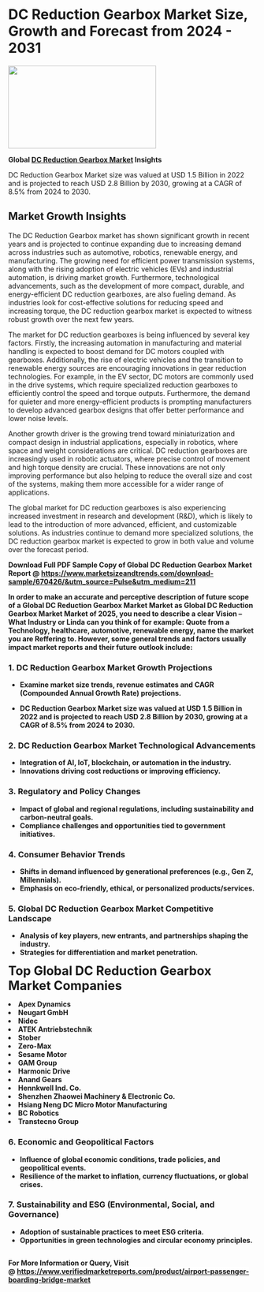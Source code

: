 <H1>DC Reduction Gearbox Market Size, Growth and Forecast from 2024 - 2031</H1><img class="aligncenter size-medium wp-image-584254" src="https://thirdeyenews.in/wp-content/uploads/2024/09/Global-Market-Research-300x168.jpeg" alt="" width="300" height="168" /><p><strong>Global&nbsp;<a href="https://www.marketsizeandtrends.com/download-sample/670426/&amp;utm_source=Pulse&amp;utm_medium=211">DC Reduction Gearbox Market</a> Insights</strong></p><p>DC Reduction Gearbox Market size was valued at USD 1.5 Billion in 2022 and is projected to reach USD 2.8 Billion by 2030, growing at a CAGR of 8.5% from 2024 to 2030.</p><p><h2>Market Growth Insights</h2> <p>The DC Reduction Gearbox market has shown significant growth in recent years and is projected to continue expanding due to increasing demand across industries such as automotive, robotics, renewable energy, and manufacturing. The growing need for efficient power transmission systems, along with the rising adoption of electric vehicles (EVs) and industrial automation, is driving market growth. Furthermore, technological advancements, such as the development of more compact, durable, and energy-efficient DC reduction gearboxes, are also fueling demand. As industries look for cost-effective solutions for reducing speed and increasing torque, the DC reduction gearbox market is expected to witness robust growth over the next few years.</p> <p><strong></strong></p> <p>The market for DC reduction gearboxes is being influenced by several key factors. Firstly, the increasing automation in manufacturing and material handling is expected to boost demand for DC motors coupled with gearboxes. Additionally, the rise of electric vehicles and the transition to renewable energy sources are encouraging innovations in gear reduction technologies. For example, in the EV sector, DC motors are commonly used in the drive systems, which require specialized reduction gearboxes to efficiently control the speed and torque outputs. Furthermore, the demand for quieter and more energy-efficient products is prompting manufacturers to develop advanced gearbox designs that offer better performance and lower noise levels.</p> <p>Another growth driver is the growing trend toward miniaturization and compact design in industrial applications, especially in robotics, where space and weight considerations are critical. DC reduction gearboxes are increasingly used in robotic actuators, where precise control of movement and high torque density are crucial. These innovations are not only improving performance but also helping to reduce the overall size and cost of the systems, making them more accessible for a wider range of applications.</p> <p>The global market for DC reduction gearboxes is also experiencing increased investment in research and development (R&D), which is likely to lead to the introduction of more advanced, efficient, and customizable solutions. As industries continue to demand more specialized solutions, the DC reduction gearbox market is expected to grow in both value and volume over the forecast period.</p> <p><strong></p><p><span class=""><strong>Download Full PDF Sample Copy of Global DC Reduction Gearbox Market Report</strong> @ <a href="https://www.marketsizeandtrends.com/download-sample/670426/&amp;utm_source=Pulse&amp;utm_medium=211" target="_blank">https://www.marketsizeandtrends.com/download-sample/670426/&amp;utm_source=Pulse&amp;utm_medium=211</a></span></p><p>In order to make an accurate and perceptive description of future scope of a Global&nbsp;DC Reduction Gearbox Market Market as Global&nbsp;DC Reduction Gearbox Market Market of 2025, you need to describe a clear Vision &ndash; What Industry or Linda can you think of for example: Quote from a Technology, healthcare, automotive, renewable energy, name the market you are Reffering to. However, some general trends and factors usually impact market reports and their future outlook include:</p><h3>1.&nbsp;<strong>DC Reduction Gearbox Market Growth Projections</strong></h3><ul><li>Examine market size trends, revenue estimates and CAGR (Compounded Annual Growth Rate) projections.</li><li><p>DC Reduction Gearbox Market size was valued at USD 1.5 Billion in 2022 and is projected to reach USD 2.8 Billion by 2030, growing at a CAGR of 8.5% from 2024 to 2030.</p></li></ul><h3>2.&nbsp;<strong>DC Reduction Gearbox Market Technological Advancements</strong></h3><ul><li>Integration of AI, IoT, blockchain, or automation in the industry.</li><li>Innovations driving cost reductions or improving efficiency.</li></ul><h3>3.&nbsp;<strong>Regulatory and Policy Changes</strong></h3><ul><li>Impact of global and regional regulations, including sustainability and carbon-neutral goals.</li><li>Compliance challenges and opportunities tied to government initiatives.</li></ul><h3>4.&nbsp;<strong>Consumer Behavior Trends</strong></h3><ul><li>Shifts in demand influenced by generational preferences (e.g., Gen Z, Millennials).</li><li>Emphasis on eco-friendly, ethical, or personalized products/services.</li></ul><h3>5.&nbsp;<strong>Global DC Reduction Gearbox Market Competitive Landscape</strong></h3><ul><li>Analysis of key players, new entrants, and partnerships shaping the industry.</li><li>Strategies for differentiation and market penetration.</li></ul><p data-pm-slice="1 1 []"><span style="color: inherit; font-family: inherit; font-size: 25px;">Top Global DC Reduction Gearbox Market Companies</span></p><div class="" data-test-id=""><p><li>Apex Dynamics</li><li> Neugart GmbH</li><li> Nidec</li><li> ATEK Antriebstechnik</li><li> Stober</li><li> Zero-Max</li><li> Sesame Motor</li><li> GAM Group</li><li> Harmonic Drive</li><li> Anand Gears</li><li> Hennkwell Ind. Co.</li><li> Shenzhen Zhaowei Machinery & Electronic Co.</li><li> Hsiang Neng DC Micro Motor Manufacturing</li><li> BC Robotics</li><li> Transtecno Group</li></p></div><h3>6.&nbsp;<strong>Economic and Geopolitical Factors</strong></h3><ul><li>Influence of global economic conditions, trade policies, and geopolitical events.</li><li>Resilience of the market to inflation, currency fluctuations, or global crises.</li></ul><h3>7.&nbsp;<strong>Sustainability and ESG (Environmental, Social, and Governance)</strong></h3><ul><li>Adoption of sustainable practices to meet ESG criteria.</li><li>Opportunities in green technologies and circular economy principles.</li></ul><h2><strong style="font-size: 14px;">For More Information or Query, Visit @&nbsp;</strong><a style="background-color: #ffffff; font-size: 14px;" href="https://www.marketsizeandtrends.com/report/dc-reduction-gearbox-market/" target="_blank">https://www.verifiedmarketreports.com/product/airport-passenger-boarding-bridge-market</a></h2>
